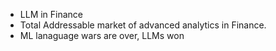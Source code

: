 
- LLM in Finance
- Total Addressable market of advanced analytics in Finance. 
- ML lanaguage wars are over, LLMs won
